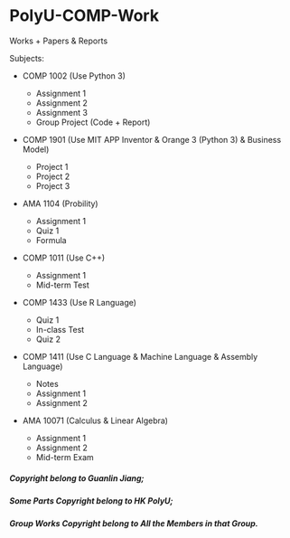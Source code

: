 # PolyU-COMP-Work

Works + Papers & Reports

Subjects:
- COMP 1002 (Use Python 3)
  - Assignment 1
  - Assignment 2
  - Assignment 3
  - Group Project (Code + Report)

- COMP 1901 (Use MIT APP Inventor & Orange 3 (Python 3) & Business Model)
  - Project 1
  - Project 2
  - Project 3

- AMA 1104 (Probility)
  - Assignment 1
  - Quiz 1
  - Formula

- COMP 1011 (Use C++)
  - Assignment 1
  - Mid-term Test

- COMP 1433 (Use R Language)
  - Quiz 1
  - In-class Test
  - Quiz 2

- COMP 1411 (Use C Language & Machine Language & Assembly Language)
  - Notes
  - Assignment 1
  - Assignment 2

- AMA 10071 (Calculus & Linear Algebra)
  - Assignment 1
  - Assignment 2
  - Mid-term Exam


##### Copyright belong to Guanlin Jiang;

##### Some Parts Copyright belong to HK PolyU;

##### Group Works Copyright belong to All the Members in that Group.

